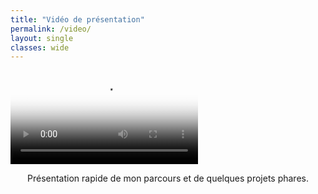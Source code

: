 ```yaml
---
title: "Vidéo de présentation"
permalink: /video/
layout: single
classes: wide
---
```


<div class="video-embed center">
  <video class="video-portrait"
         controls
         preload="metadata"
         poster="{{ site.baseurl }}/asset/videos/photo_affichage.jpeg">
    <source src="{{ site.baseurl }}/asset/videos/video_presentation.mp4" type="video/mp4">
    Votre navigateur ne supporte pas la vidéo HTML5.
  </video>
</div>

<p class="hero-caption" style="text-align:center;">
  Présentation rapide de mon parcours et de quelques projets phares.
</p>
